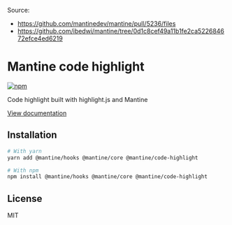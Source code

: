 Source:

- https://github.com/mantinedev/mantine/pull/5236/files
- https://github.com/ibedwi/mantine/tree/0d1c8cef49a11b1fe2ca522684672efce4ed6219


# Mantine code highlight

[![npm](https://img.shields.io/npm/dm/@mantine/code-highlight)](https://www.npmjs.com/package/@mantine/code-highlight)

Code highlight built with highlight.js and Mantine

[View documentation](https://mantine.dev/)

## Installation

```bash
# With yarn
yarn add @mantine/hooks @mantine/core @mantine/code-highlight

# With npm
npm install @mantine/hooks @mantine/core @mantine/code-highlight
```

## License

MIT
